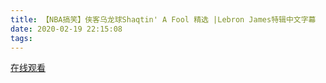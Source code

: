 ```yaml
---
title: 【NBA搞笑】侠客乌龙球Shaqtin' A Fool 精选 |Lebron James特辑中文字幕 
date: 2020-02-19 22:15:08
tags:
---
```


<a href="https://www.weibo.com/tv/v/IuUWHhIW7?fid=1034:4473686556868624" target="_blank">在线观看</a>

